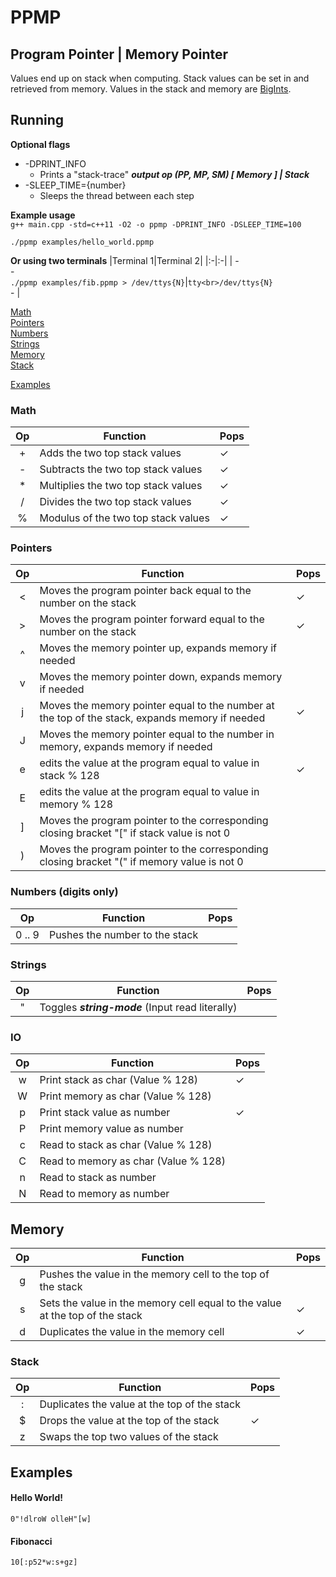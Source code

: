 # PPMP
## Program Pointer | Memory Pointer
Values end up on stack when computing. Stack values can be set in and retrieved from memory.
Values in the stack and memory are [BigInts](https://github.com/rgroshanrg/bigint).

## Running 
**Optional flags**
* -DPRINT_INFO
  * Prints a "stack-trace" ***output op (PP, MP, SM) [ Memory ] | Stack***
* -SLEEP_TIME={number}
  * Sleeps the thread between each step

**Example usage**  
`g++ main.cpp -std=c++11 -O2 -o ppmp -DPRINT_INFO -DSLEEP_TIME=100`

`./ppmp examples/hello_world.ppmp`  

**Or using two terminals**
|Terminal 1|Terminal 2|
|:-|:-|
| -<br>-<br>`./ppmp examples/fib.ppmp > /dev/ttys{N}`|`tty<br>/dev/ttys{N}`<br>- |

[Math](#math)  
[Pointers](#pointers)  
[Numbers](#numbers)  
[Strings](#strings)  
[Memory](#memory)  
[Stack](#stack)

[Examples](#examples)  

### Math
| Op | Function | Pops |
|:-:|---|---|
|+|Adds the two top stack values|&check;|
|-|Subtracts the two top stack values|&check;|
|*|Multiplies the two top stack values|&check;|
|/|Divides the two top stack values|&check;|
|%|Modulus of the two top stack values|&check;|

### Pointers
| Op | Function | Pops |
|:-:|---|---|
|<|Moves the program pointer back equal to the number on the stack|&check;|
|>|Moves the program pointer forward equal to the number on the stack|&check;|
|^|Moves the memory pointer up, expands memory if needed||
|v|Moves the memory pointer down, expands memory if needed||
|j|Moves the memory pointer equal to the number at the top of the stack, expands memory if needed|&check;|
|J|Moves the memory pointer equal to the number in memory, expands memory if needed||
|e|edits the value at the program equal to value in stack % 128|&check;|
|E|edits the value at the program equal to value in memory % 128||
|]|Moves the program pointer to the corresponding closing bracket "[" if stack value is not 0||
|)|Moves the program pointer to the corresponding closing bracket "(" if memory value is not 0||

### Numbers (digits only)
| Op | Function | Pops |
|:-:|---|---|
|0 .. 9|Pushes the number to the stack||

### Strings
| Op | Function | Pops |
|:-:|---|---|
|"| Toggles _**string-mode**_ (Input read literally)||

### IO
| Op | Function | Pops |
|:-:|---|---|
|w|Print stack as char (Value % 128)|&check;|
|W|Print memory as char (Value % 128)||
|p|Print stack value as number|&check;|
|P|Print memory value as number||
|c|Read to stack as char (Value % 128)||
|C|Read to memory as char (Value % 128)||
|n|Read to stack as number ||
|N|Read to memory as number ||

## Memory
| Op | Function | Pops |
|:-:|---|---|
|g|Pushes the value in the memory cell to the top of the stack||
|s|Sets the value in the memory cell equal to the value at the top of the stack|&check;|
|d|Duplicates the value in the memory cell |&check;|

### Stack
| Op | Function | Pops |
|:-:|---|---|
|:|Duplicates the value at the top of the stack||
|$|Drops the value at the top of the stack|&check;|
|z|Swaps the top two values of the stack||

## Examples
#### Hello World!
`0"!dlroW olleH"[w]`

#### Fibonacci
`10[:p52*w:s+gz]`